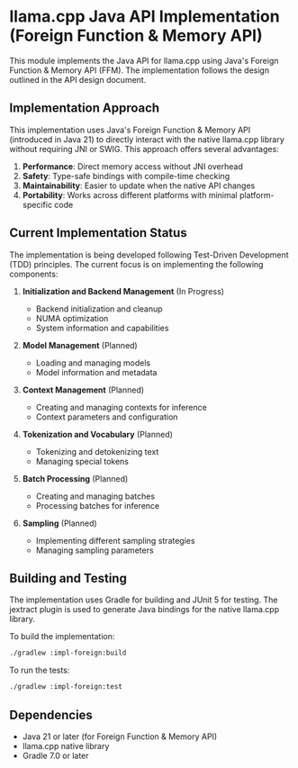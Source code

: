 # llama.cpp Java API Implementation (Foreign Function & Memory API)

This module implements the Java API for llama.cpp using Java's Foreign Function & Memory API (FFM). The implementation follows the design outlined in the API design document.

## Implementation Approach

This implementation uses Java's Foreign Function & Memory API (introduced in Java 21) to directly interact with the native llama.cpp library without requiring JNI or SWIG. This approach offers several advantages:

1. **Performance**: Direct memory access without JNI overhead
2. **Safety**: Type-safe bindings with compile-time checking
3. **Maintainability**: Easier to update when the native API changes
4. **Portability**: Works across different platforms with minimal platform-specific code

## Current Implementation Status

The implementation is being developed following Test-Driven Development (TDD) principles. The current focus is on implementing the following components:

1. **Initialization and Backend Management** (In Progress)
   - Backend initialization and cleanup
   - NUMA optimization
   - System information and capabilities

2. **Model Management** (Planned)
   - Loading and managing models
   - Model information and metadata

3. **Context Management** (Planned)
   - Creating and managing contexts for inference
   - Context parameters and configuration

4. **Tokenization and Vocabulary** (Planned)
   - Tokenizing and detokenizing text
   - Managing special tokens

5. **Batch Processing** (Planned)
   - Creating and managing batches
   - Processing batches for inference

6. **Sampling** (Planned)
   - Implementing different sampling strategies
   - Managing sampling parameters

## Building and Testing

The implementation uses Gradle for building and JUnit 5 for testing. The jextract plugin is used to generate Java bindings for the native llama.cpp library.

To build the implementation:

```bash
./gradlew :impl-foreign:build
```

To run the tests:

```bash
./gradlew :impl-foreign:test
```

## Dependencies

- Java 21 or later (for Foreign Function & Memory API)
- llama.cpp native library
- Gradle 7.0 or later
